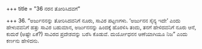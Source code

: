 +++
title = "36 ನರನ ತೋರಿಸಿದವಗೆ"

+++
36. “ಅರ್ಜುನನನ್ನು ತೋರಿಸಿದವನಿಗೆ ನೂರು, ಸಾವಿರ ಪಟ್ಟಣಗಳು. ‘ಅರ್ಜುನನ ಸೈನ್ಯ ಇದೇ’ ಎಂದು ಹೇಳುವವನಿಗೆ ಹತ್ತು ಸಾವಿರ ಬಹುಮಾನ, ಅರ್ಜುನನನ್ನು ಹಿಂದಕ್ಕೆ ಹೊರಳಿಸಿ ತಂದು, ತನಗೆ ಹೇಳಿದವನಿಗೆ ನೂರು ಆನೆ, ಕುದುರೆ (ಅಷ್ಟೇ ಏಕೆ?) ಸಾವಿರದ ಪ್ರದೇಶವನ್ನು ಬರೆಸಿ ಕೊಡುವೆ. ದುರ್ಯೋಧನನ ಆಣೆಯಾಗಿಯೂ ನಿಜ” ಎಂದು ಕರ್ಣನು ಹೇಳಿದನು.